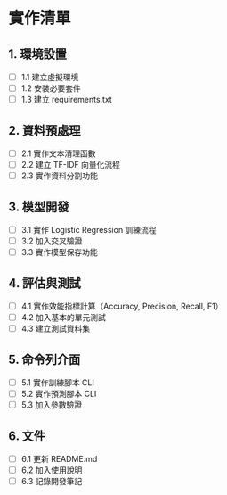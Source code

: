 # 實作清單

## 1. 環境設置
- [ ] 1.1 建立虛擬環境
- [ ] 1.2 安裝必要套件
- [ ] 1.3 建立 requirements.txt

## 2. 資料預處理
- [ ] 2.1 實作文本清理函數
- [ ] 2.2 建立 TF-IDF 向量化流程
- [ ] 2.3 實作資料分割功能

## 3. 模型開發
- [ ] 3.1 實作 Logistic Regression 訓練流程
- [ ] 3.2 加入交叉驗證
- [ ] 3.3 實作模型保存功能

## 4. 評估與測試
- [ ] 4.1 實作效能指標計算（Accuracy, Precision, Recall, F1）
- [ ] 4.2 加入基本的單元測試
- [ ] 4.3 建立測試資料集

## 5. 命令列介面
- [ ] 5.1 實作訓練腳本 CLI
- [ ] 5.2 實作預測腳本 CLI
- [ ] 5.3 加入參數驗證

## 6. 文件
- [ ] 6.1 更新 README.md
- [ ] 6.2 加入使用說明
- [ ] 6.3 記錄開發筆記